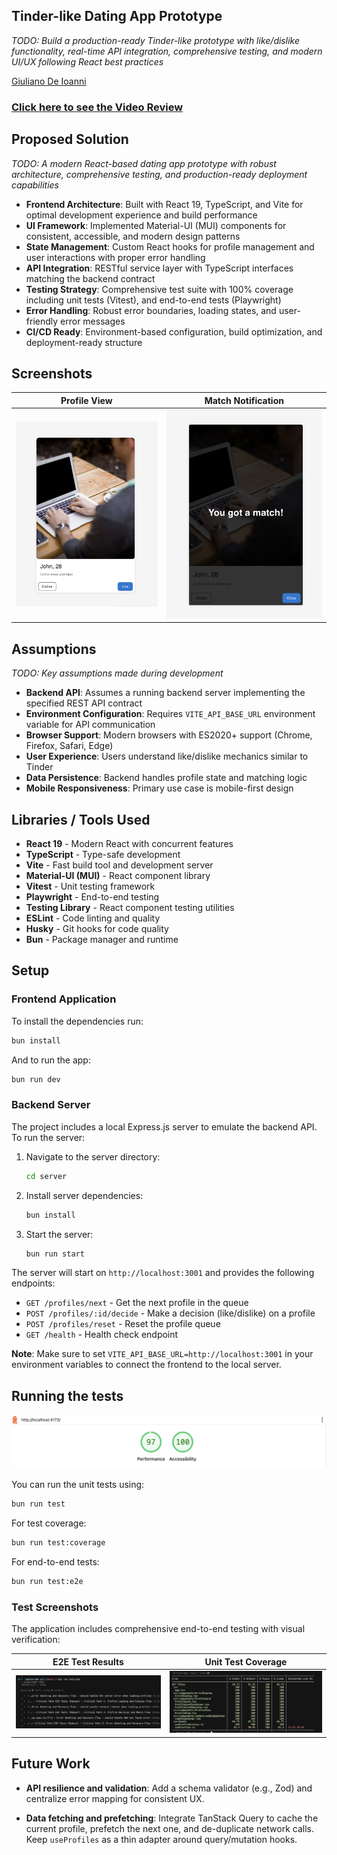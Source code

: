 ## Tinder-like Dating App Prototype

*TODO: Build a production-ready Tinder-like prototype with like/dislike functionality, real-time API integration, comprehensive testing, and modern UI/UX following React best practices*

[Giuliano De Ioanni](mailto:giulianodeioannigcp@gmail.com)

### [Click here to see the Video Review](https://www.loom.com/share/b1d48768e63840738544a5ab97cedcc6?sid=c37f6876-6405-4bae-b74e-70f604dab2f5)

## Proposed Solution

*TODO: A modern React-based dating app prototype with robust architecture, comprehensive testing, and production-ready deployment capabilities*

- **Frontend Architecture**: Built with React 19, TypeScript, and Vite for optimal development experience and build performance
- **UI Framework**: Implemented Material-UI (MUI) components for consistent, accessible, and modern design patterns
- **State Management**: Custom React hooks for profile management and user interactions with proper error handling
- **API Integration**: RESTful service layer with TypeScript interfaces matching the backend contract
- **Testing Strategy**: Comprehensive test suite with 100% coverage including unit tests (Vitest), and end-to-end tests (Playwright)
- **Error Handling**: Robust error boundaries, loading states, and user-friendly error messages
- **CI/CD Ready**: Environment-based configuration, build optimization, and deployment-ready structure


## Screenshots

| Profile View | Match Notification |
|--------------|-------------------|
| ![Profile Card Interface](screenshots/screen-profile.png) | ![Match Notification Screen](screenshots/screen-match.png) |

## Assumptions

*TODO: Key assumptions made during development*

- **Backend API**: Assumes a running backend server implementing the specified REST API contract
- **Environment Configuration**: Requires `VITE_API_BASE_URL` environment variable for API communication
- **Browser Support**: Modern browsers with ES2020+ support (Chrome, Firefox, Safari, Edge)
- **User Experience**: Users understand like/dislike mechanics similar to Tinder
- **Data Persistence**: Backend handles profile state and matching logic
- **Mobile Responsiveness**: Primary use case is mobile-first design

## Libraries / Tools Used

- **React 19** - Modern React with concurrent features
- **TypeScript** - Type-safe development
- **Vite** - Fast build tool and development server
- **Material-UI (MUI)** - React component library
- **Vitest** - Unit testing framework
- **Playwright** - End-to-end testing
- **Testing Library** - React component testing utilities
- **ESLint** - Code linting and quality
- **Husky** - Git hooks for code quality
- **Bun** - Package manager and runtime

## Setup

### Frontend Application

To install the dependencies run:

```bash
bun install
```

And to run the app:

```bash
bun run dev
```

### Backend Server

The project includes a local Express.js server to emulate the backend API. To run the server:

1. Navigate to the server directory:
   ```bash
   cd server
   ```

2. Install server dependencies:
   ```bash
   bun install
   ```

3. Start the server:
   ```bash
   bun run start
   ```

The server will start on `http://localhost:3001` and provides the following endpoints:
- `GET /profiles/next` - Get the next profile in the queue
- `POST /profiles/:id/decide` - Make a decision (like/dislike) on a profile
- `POST /profiles/reset` - Reset the profile queue
- `GET /health` - Health check endpoint

**Note**: Make sure to set `VITE_API_BASE_URL=http://localhost:3001` in your environment variables to connect the frontend to the local server.

## Running the tests

![Lighthouse Results](screenshots/lighthouse.png)

You can run the unit tests using:

```bash
bun run test
```

For test coverage:

```bash
bun run test:coverage
```

For end-to-end tests:

```bash
bun run test:e2e
```

### Test Screenshots

The application includes comprehensive end-to-end testing with visual verification:

| E2E Test Results | Unit Test Coverage |
|------------------|-------------------|
| ![E2E Test Results](screenshots/e2e.png) | ![Unit Test Coverage](screenshots/unit-coverage.png) |


## Future Work

- **API resilience and validation**: Add a schema validator (e.g., Zod) and centralize error mapping for consistent UX.

- **Data fetching and prefetching**: Integrate TanStack Query to cache the current profile, prefetch the next one, and de-duplicate network calls. Keep `useProfiles` as a thin adapter around query/mutation hooks.

